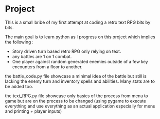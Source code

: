 # Project

This is a small bribe of my first attempt at coding a retro text RPG bits by bits.

The main goal is to learn python as I progress on this project which implies the following :

- Story driven turn based retro RPG only relying on text.
- any battles are 1 on 1 combat.
- One player against random generated enemies outside of a few key encounters from a floor to another.

the battle_code.py file showcase a minimal idea of the battle but still is lacking the enemy turn and inventory spells and abilities. Many stats are to be added too.

the text_RPG.py file showcase only basics of the process from menu to game but are on the process to be changed (using pygame to execute everything and use everything as an actual application especially for menu and printing + player inputs)
